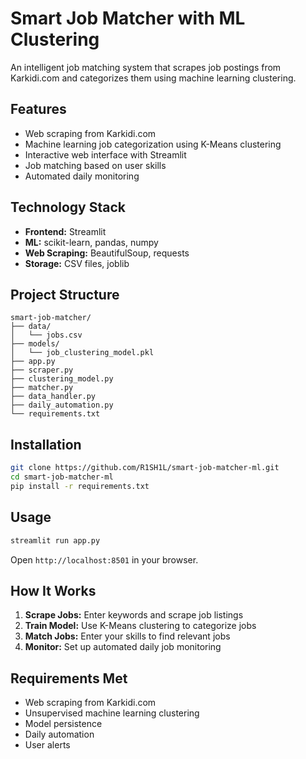 # Smart Job Matcher with ML Clustering

An intelligent job matching system that scrapes job postings from Karkidi.com and categorizes them using machine learning clustering.

## Features

- Web scraping from Karkidi.com
- Machine learning job categorization using K-Means clustering
- Interactive web interface with Streamlit
- Job matching based on user skills
- Automated daily monitoring

## Technology Stack

- **Frontend:** Streamlit
- **ML:** scikit-learn, pandas, numpy
- **Web Scraping:** BeautifulSoup, requests
- **Storage:** CSV files, joblib

## Project Structure

```
smart-job-matcher/
├── data/
│   └── jobs.csv
├── models/
│   └── job_clustering_model.pkl
├── app.py
├── scraper.py
├── clustering_model.py
├── matcher.py
├── data_handler.py
├── daily_automation.py
└── requirements.txt
```

## Installation

```bash
git clone https://github.com/R1SH1L/smart-job-matcher-ml.git
cd smart-job-matcher-ml
pip install -r requirements.txt
```

## Usage

```bash
streamlit run app.py
```

Open `http://localhost:8501` in your browser.

## How It Works

1. **Scrape Jobs:** Enter keywords and scrape job listings
2. **Train Model:** Use K-Means clustering to categorize jobs
3. **Match Jobs:** Enter your skills to find relevant jobs
4. **Monitor:** Set up automated daily job monitoring

## Requirements Met

- Web scraping from Karkidi.com
- Unsupervised machine learning clustering
- Model persistence
- Daily automation
- User alerts